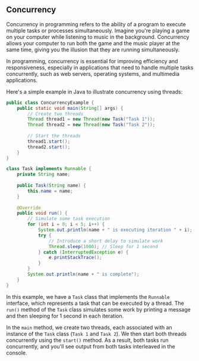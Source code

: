 ## Concurrency

Concurrency in programming refers to the ability of a program to execute multiple tasks or processes simultaneously. Imagine you're playing a game on your computer while listening to music in the background. Concurrency allows your computer to run both the game and the music player at the same time, giving you the illusion that they are running simultaneously.

In programming, concurrency is essential for improving efficiency and responsiveness, especially in applications that need to handle multiple tasks concurrently, such as web servers, operating systems, and multimedia applications.

Here's a simple example in Java to illustrate concurrency using threads:

```java
public class ConcurrencyExample {
    public static void main(String[] args) {
        // Create two threads
        Thread thread1 = new Thread(new Task("Task 1"));
        Thread thread2 = new Thread(new Task("Task 2"));
        
        // Start the threads
        thread1.start();
        thread2.start();
    }
}

class Task implements Runnable {
    private String name;
    
    public Task(String name) {
        this.name = name;
    }
    
    @Override
    public void run() {
        // Simulate some task execution
        for (int i = 0; i < 5; i++) {
            System.out.println(name + " is executing iteration " + i);
            try {
                // Introduce a short delay to simulate work
                Thread.sleep(1000); // Sleep for 1 second
            } catch (InterruptedException e) {
                e.printStackTrace();
            }
        }
        System.out.println(name + " is complete");
    }
}
```

In this example, we have a `Task` class that implements the `Runnable` interface, which represents a task that can be executed by a thread. The `run()` method of the `Task` class simulates some work by printing a message and then sleeping for 1 second in each iteration. 

In the `main` method, we create two threads, each associated with an instance of the `Task` class (`Task 1` and `Task 2`). We then start both threads concurrently using the `start()` method. As a result, both tasks run concurrently, and you'll see output from both tasks interleaved in the console.